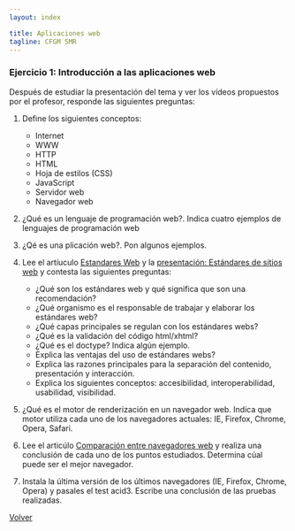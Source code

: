 ```yaml
---
layout: index

title: Aplicaciones web
tagline: CFGM SMR
---
```


### Ejercicio 1: Introducción a las aplicaciones web

Después de estudiar la presentación del tema y ver los vídeos propuestos por el profesor, responde las siguientes preguntas:

1. Define los siguientes conceptos:

	* Internet
	* WWW
	* HTTP
	* HTML
	* Hoja de estilos (CSS)
	* JavaScript
	* Servidor web
	* Navegador web

2. ¿Qué es un lenguaje de programación web?. Indica cuatro ejemplos de lenguajes de programación web

3. ¿Qé es una plicación web?. Pon algunos ejemplos.

4. Lee el artíuculo [Estandares Web](http://www.maestrosdelweb.com/editorial/estandaresweb/) y la [presentación: Estándares de sitios web](http://es.slideshare.net/joserodrigu/estndares-web-presentation) y contesta las siguientes preguntas:

	* ¿Qué son los estándares web y qué significa que son una recomendación?
	* ¿Qué organismo es el responsable de trabajar y elaborar los estándares web?
	* ¿Qué capas principales se regulan con los estándares webs?
	* ¿Qué es la validación del código html/xhtml?
	* ¿Qué es el doctype? Indica algún ejemplo.
	* Explica las ventajas del uso de estándares webs?
	* Explica las razones principales para la separación del contenido, presentación y interacción.
	* Explica los siguientes conceptos: accesibilidad, interoperabilidad, usabilidad, visibilidad.
	

5. ¿Qué es el motor de renderización en un navegador web. Indica que motor utiliza cada uno de los navegadores actuales: IE, Firefox, Chrome, Opera, Safari.

6. Lee el articúlo [Comparación entre navegadores web](http://www.genbeta.com/comparativa/comparamos-velocidad-rendimiento-y-mas-de-internet-explorer-chrome-firefox-y-opera) y realiza una conclusión de cada uno de los puntos estudiados. Determina cúal puede ser el mejor navegador.


7. Instala la última versión de los últimos navegadores (IE, Firefox, Chrome, Opera) y pasales el test acid3. Escribe una conclusión de las pruebas realizadas.

[Volver](index)
